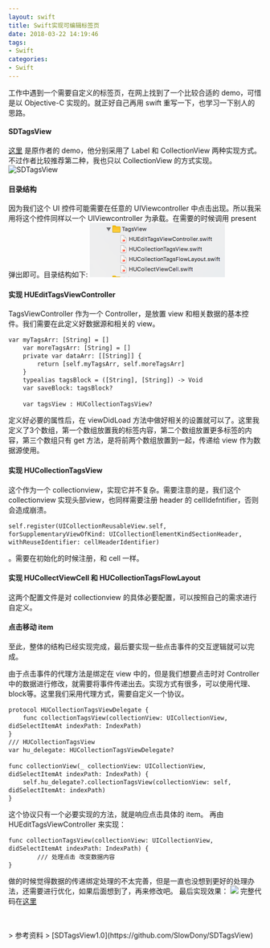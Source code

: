 ```yaml
---
layout: swift
title: Swift实现可编辑标签页
date: 2018-03-22 14:19:46
tags: 
- Swift
categories: 
- Swift
---
```

工作中遇到一个需要自定义的标签页，在网上找到了一个比较合适的 demo，可惜是以 Objective-C 实现的。就正好自己再用 swift 重写一下，也学习一下别人的思路。
<!-- more -->
#### SDTagsView  
[这里](https://github.com/SlowDony/SDTagsView) 是原作者的 demo，他分别采用了 Label 和 CollectionView 两种实现方式。不过作者比较推荐第二种，我也只以 CollectionView 的方式实现。
![SDTagsView](https://github.com/SlowDony/SDTagsView/blob/master/SDTagsView/SDEditTagsView.gif?raw=true)
#### 目录结构
因为我们这个 UI 控件可能需要在任意的 UIViewcontroller 中点击出现。所以我采用将这个控件同样以一个 UIViewcontroller 为承载。在需要的时候调用 present 弹出即可。目录结构如下:
![](https://github.com/hGhostD/MarkDownPhotos/blob/master/Swift%20%E7%AC%94%E8%AE%B0/%E6%A0%87%E7%AD%BE%E7%9B%AE%E5%BD%95%E7%BB%93%E6%9E%84.png?raw=true)
#### 实现 HUEditTagsViewController
TagsViewController 作为一个 Controller，是放置 view 和相关数据的基本控件。我们需要在此定义好数据源和相关的 view。

```
var myTagsArr: [String] = []
    var moreTagsArr: [String] = []
    private var dataArr: [[String]] {
        return [self.myTagsArr, self.moreTagsArr]
    }
    typealias tagsBlock = ([String], [String]) -> Void
    var saveBlock: tagsBlock?
    
    var tagsView : HUCollectionTagsView?
```
定义好必要的属性后，在 viewDidLoad 方法中做好相关的设置就可以了。这里我定义了3个数组，第一个数组放置我的标签内容，第二个数组放置更多标签的内容，第三个数组只有 get 方法，是将前两个数组放置到一起，传递给 view 作为数据源使用。
#### 实现 HUCollectionTagsView
这个作为一个 collectionview，实现它并不复杂。需要注意的是，我们这个 collectionview 实现头部view，也同样需要注册 header 的 cellIdefntifier，否则会造成崩溃。

```
self.register(UICollectionReusableView.self, forSupplementaryViewOfKind: UICollectionElementKindSectionHeader, withReuseIdentifier: cellHeaderIdentifier)
```
。需要在初始化的时候注册，和 cell 一样。
#### 实现 HUCollectViewCell 和 HUCollectionTagsFlowLayout
这两个配置文件是对 collectionview 的具体必要配置，可以按照自己的需求进行自定义。
#### 点击移动 item
至此，整体的结构已经实现完成，最后要实现一些点击事件的交互逻辑就可以完成。

由于点击事件的代理方法是绑定在 view 中的，但是我们想要点击时对 Controller 中的数据进行修改，就需要将事件传递出去。实现方式有很多，可以使用代理、block等。这里我们采用代理方式，需要自定义一个协议。

```
protocol HUCollectionTagsViewDelegate {
    func collectionTagsView(collectionView: UICollectionView, didSelectItemAt indexPath: IndexPath)
}
/// HUCollectionTagsView 
var hu_delegate: HUCollectionTagsViewDelegate?

func collectionView(_ collectionView: UICollectionView, didSelectItemAt indexPath: IndexPath) {
	self.hu_delegate?.collectionTagsView(collectionView: self, didSelectItemAt: indexPath)
}
```
这个协议只有一个必要实现的方法，就是响应点击具体的 item。 
再由 HUEditTagsViewController 来实现：

```
func collectionTagsView(collectionView: UICollectionView, didSelectItemAt indexPath: IndexPath) {
		/// 处理点击 改变数据内容
}
```
做的时候觉得数据的传递绑定处理的不太完善，但是一直也没想到更好的处理办法，还需要进行优化，如果后面想到了，再来修改吧。
最后实现效果：
![](https://github.com/hGhostD/MarkDownPhotos/blob/master/Swift%20%E7%AC%94%E8%AE%B0/%E6%A0%87%E7%AD%BE%E6%95%88%E6%9E%9C.gif?raw=true)
完整代码在[这里](https://github.com/hGhostD/HUTagsView)

<br>
<br>
> 参考资料
> [SDTagsView1.0](https://github.com/SlowDony/SDTagsView)